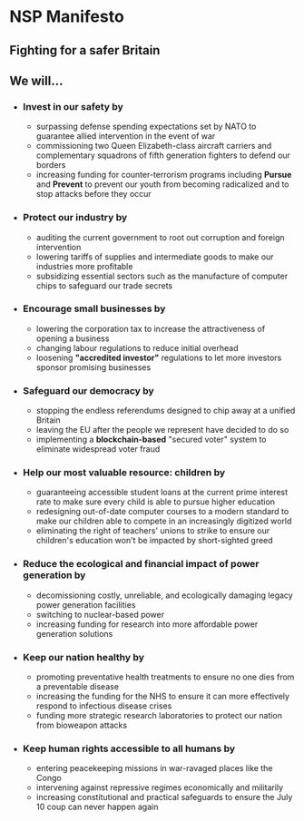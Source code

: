 # NSP Manifesto

## Fighting for a safer Britain
## We will...
* ### Invest in our safety by
  * surpassing defense spending expectations set by NATO to guarantee allied intervention in the event of war
  * commissioning two Queen Elizabeth-class aircraft carriers and complementary squadrons of fifth generation fighters to defend our borders
  * increasing funding for counter-terrorism programs including **Pursue** and **Prevent** to prevent our youth from becoming radicalized and to stop attacks before they occur
* ### Protect our industry by
  * auditing the current government to root out corruption and foreign intervention
  * lowering tariffs of supplies and intermediate goods to make our industries more profitable 
  * subsidizing essential sectors such as the manufacture of computer chips to safeguard our trade secrets 
* ### Encourage small businesses by
  * lowering the corporation tax to increase the attractiveness of opening a business
  * changing labour regulations to reduce initial overhead
  * loosening **"accredited investor"** regulations to let more investors sponsor promising businesses 
* ### Safeguard our democracy by
  * stopping the endless referendums designed to chip away at a unified Britain
  * leaving the EU after the people we represent have decided to do so
  * implementing a **blockchain-based** "secured voter" system to eliminate widespread voter fraud 

<!-- ![say the line, bart!](https://i.kym-cdn.com/entries/icons/original/000/026/155/maxresdefault_(2).jpg) -->

* ### Help our most valuable resource: children by
  * guaranteeing accessible student loans at the current prime interest rate to make sure every child is able to pursue higher education
  * redesigning out-of-date computer courses to a modern standard to make our children able to compete in an increasingly digitized world
  * eliminating the right of teachers' unions to strike to ensure our children's education won't be impacted by short-sighted greed
* ### Reduce the ecological and financial impact of power generation by
  * decomissioning costly, unreliable, and ecologically damaging legacy power generation facilities  
  * switching to nuclear-based power
  * increasing funding for research into more affordable power generation solutions
* ### Keep our nation healthy by
  * promoting preventative health treatments to ensure no one dies from a preventable disease
  * increasing the funding for the NHS to ensure it can more effectively respond to infectious disease crises
  * funding more strategic research laboratories to protect our nation from bioweapon attacks
* ### Keep human rights accessible to all humans by
  * entering peacekeeping missions in war-ravaged places like the Congo
  * intervening against repressive regimes economically and militarily 
  * increasing constitutional and practical safeguards to ensure the July 10 coup can never happen again

